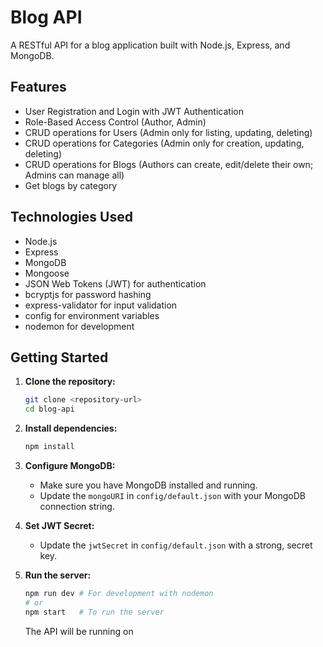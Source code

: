 # Blog API

A RESTful API for a blog application built with Node.js, Express, and MongoDB.

## Features

* User Registration and Login with JWT Authentication
* Role-Based Access Control (Author, Admin)
* CRUD operations for Users (Admin only for listing, updating, deleting)
* CRUD operations for Categories (Admin only for creation, updating, deleting)
* CRUD operations for Blogs (Authors can create, edit/delete their own; Admins can manage all)
* Get blogs by category

## Technologies Used

* Node.js
* Express
* MongoDB
* Mongoose
* JSON Web Tokens (JWT) for authentication
* bcryptjs for password hashing
* express-validator for input validation
* config for environment variables
* nodemon for development

## Getting Started

1.  **Clone the repository:**
    ```bash
    git clone <repository-url>
    cd blog-api
    ```

2.  **Install dependencies:**
    ```bash
    npm install
    ```

3.  **Configure MongoDB:**
    * Make sure you have MongoDB installed and running.
    * Update the `mongoURI` in `config/default.json` with your MongoDB connection string.

4.  **Set JWT Secret:**
    * Update the `jwtSecret` in `config/default.json` with a strong, secret key.

5.  **Run the server:**
    ```bash
    npm run dev # For development with nodemon
    # or
    npm start   # To run the server
    ```

    The API will be running on